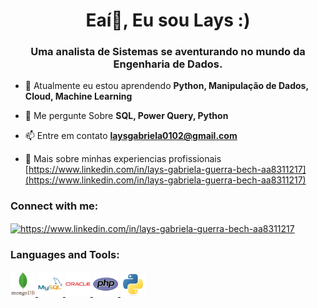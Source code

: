 <h1 align="center">Eaí👋, Eu sou Lays :)</h1>
<h3 align="center">Uma analista de Sistemas se aventurando no mundo da Engenharia de Dados.</h3>

- 🌱 Atualmente eu estou aprendendo **Python, Manipulação de Dados, Cloud, Machine Learning**

- 💬 Me pergunte Sobre **SQL, Power Query, Python**

- 📫 Entre em contato **laysgabriela0102@gmail.com**

- 📄 Mais sobre minhas experiencias profissionais [https://www.linkedin.com/in/lays-gabriela-guerra-bech-aa8311217](https://www.linkedin.com/in/lays-gabriela-guerra-bech-aa8311217)

<h3 align="left">Connect with me:</h3>
<p align="left">
<a href="https://linkedin.com/in/https://www.linkedin.com/in/lays-gabriela-guerra-bech-aa8311217" target="blank"><img align="center" src="https://raw.githubusercontent.com/rahuldkjain/github-profile-readme-generator/master/src/images/icons/Social/linked-in-alt.svg" alt="https://www.linkedin.com/in/lays-gabriela-guerra-bech-aa8311217" height="30" width="40" /></a>
</p>

<h3 align="left">Languages and Tools:</h3>
<p align="left"> <a href="https://www.mongodb.com/" target="_blank" rel="noreferrer"> <img src="https://raw.githubusercontent.com/devicons/devicon/master/icons/mongodb/mongodb-original-wordmark.svg" alt="mongodb" width="40" height="40"/> </a> <a href="https://www.mysql.com/" target="_blank" rel="noreferrer"> <img src="https://raw.githubusercontent.com/devicons/devicon/master/icons/mysql/mysql-original-wordmark.svg" alt="mysql" width="40" height="40"/> </a> <a href="https://www.oracle.com/" target="_blank" rel="noreferrer"> <img src="https://raw.githubusercontent.com/devicons/devicon/master/icons/oracle/oracle-original.svg" alt="oracle" width="40" height="40"/> </a> <a href="https://www.php.net" target="_blank" rel="noreferrer"> <img src="https://raw.githubusercontent.com/devicons/devicon/master/icons/php/php-original.svg" alt="php" width="40" height="40"/> </a> <a href="https://www.python.org" target="_blank" rel="noreferrer"> <img src="https://raw.githubusercontent.com/devicons/devicon/master/icons/python/python-original.svg" alt="python" width="40" height="40"/> </a> </p>
